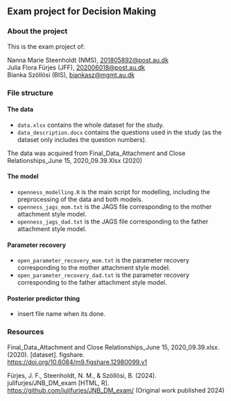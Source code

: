 ## Exam project for Decision Making

### About the project

This is the exam project of:

Nanna Marie Steenholdt (NMS), 201805892@post.au.dk <br>
Julia Flora Fürjes (JFF), 202006018@post.au.dk <br>
Bianka Szöllösi (BIS), biankasz@mgmt.au.dk

### File structure

#### The data
- `data.xlsx` contains the whole dataset for the study.
- `data_description.docx` contains the questions used in the study (as the dataset only includes the question numbers).

The data was acquired from Final_Data_Attachment and Close Relationships_June 15, 2020_09.39.Xlsx (2020)

#### The model
- `openness_modelling.R` is the main script for modelling, including the preprocessing of the data and both models.
- `openness_jags_mom.txt` is the JAGS file corresponding to the mother attachment style model.
- `openness_jags_dad.txt` is the JAGS file corresponding to the father attachment style model.

#### Parameter recovery
- `open_parameter_recovery_mom.txt` is the parameter recovery corresponding to the mother attachment style model.
- `open_parameter_recovery_dad.txt` is the parameter recovery corresponding to the father attachment style model.

#### Posterior predictor thing
- insert file name when its done.

### Resources

Final_Data_Attachment and Close Relationships_June 15, 2020_09.39.xlsx. (2020). [dataset]. figshare. https://doi.org/10.6084/m9.figshare.12980099.v1

Fürjes, J. F., Steenholdt, N. M., & Szöllösi, B. (2024). julifurjes/JNB_DM_exam [HTML, R]. https://github.com/julifurjes/JNB_DM_exam/ (Original work published 2024)

